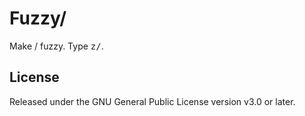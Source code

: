 # Fuzzy/

Make / fuzzy. Type <kbd>z</kbd><kbd>/</kbd>.

## License

Released under the GNU General Public License version v3.0 or later.
